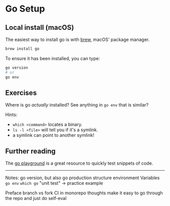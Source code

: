 # Go Setup

## Local install (macOS)

The easiest way to install go is with [brew](https://brew.sh), macOS' package manager.

```bash
brew install go
```

To ensure it has been installed, you can type:
```bash
go version
# or
go env
```

## Exercises

Where is go _actually_ installed? See anything in `go env` that is similar?

Hints:
- `which <command>` locates a binary.
- `ls -l <file>` will tell you if it's a symlink.
- a symlink can point to another symlink!

## Further reading

The [go playground](https://play.golang.org/) is a great resource to quickly test snippets of code.

---



Notes:
go version, but also go production structure
environment Variables
`go env`
`which go`
"unit test" -> practice example

Preface
branch vs fork
CI in monorepo thoughts
make it easy to go through the repo and just do self-eval
